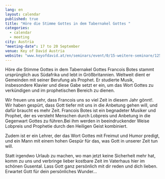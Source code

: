 ```yaml
---
lang: en
layout: calendar
published: true
title: "Höre die Stimme Gottes in dem Tabernakel Gottes "
categories: 
  - calendar
  - meeting
city: Austria
"meeting-date": 17 to 20 September
venue: Key of David Austria
website: "www.keyofdavid.at/en/seminars/event/0/15-weitere-seminare/125-hoere-die-stimme-gottes-in-dem-tabernakel-gottes-mit-francois-botes"
---
```





Höre die Stimme Gottes in dem Tabernakel Gottes 
Francois Botes stammt ursprünglich aus Südafrika und lebt in Größbritannien. Weltweit dient er Gemeinden mit seiner Berufung als Prophet. Er studierte Musik, insbesondere Klavier und diese Gabe setzt er ein, um das Wort Gottes zu verkündigen und im prophetischen Bereich zu dienen.

Wir freuen uns sehr, dass Francois uns so viel Zeit in diesem Jahr gönnt!. Wir haben gespürt, dass Gott tiefer mit uns in die Anbetung gehen will, und dafür braucht es mehr Zeit. Francois Botes ist ein begnadeter Musiker und Prophet, der es versteht Menschen durch Lobpreis und Anbetung in die Gegenwart Gottes zu führen.Bei ihm werden in beeindruckender Weise Lobpreis und Prophetie durch den Heiligen Geist kombiniert.

Zudem ist er ein Lehrer, der das Wort Gottes mit Freimut und Humor predigt, und ein Mann mit einem hohen Gespür für das, was Gott in unserer Zeit tun will.

Statt irgendwo Urlaub zu machen, wo man jetzt keine Sicherheit mehr hat, komm zu uns und verbringe lieber kostbare Zeit im Vaterhaus hier im schönen Gusental. Lass Gott ganz persönlich mit dir reden und dich lieben.  Erwartet Gott für dein persönliches Wunder…
